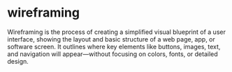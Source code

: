 # wireframing

Wireframing is the process of creating a simplified visual blueprint of a user interface, showing the layout and basic structure of a web page, app, or software screen. It outlines where key elements like buttons, images, text, and navigation will appear—without focusing on colors, fonts, or detailed design.
